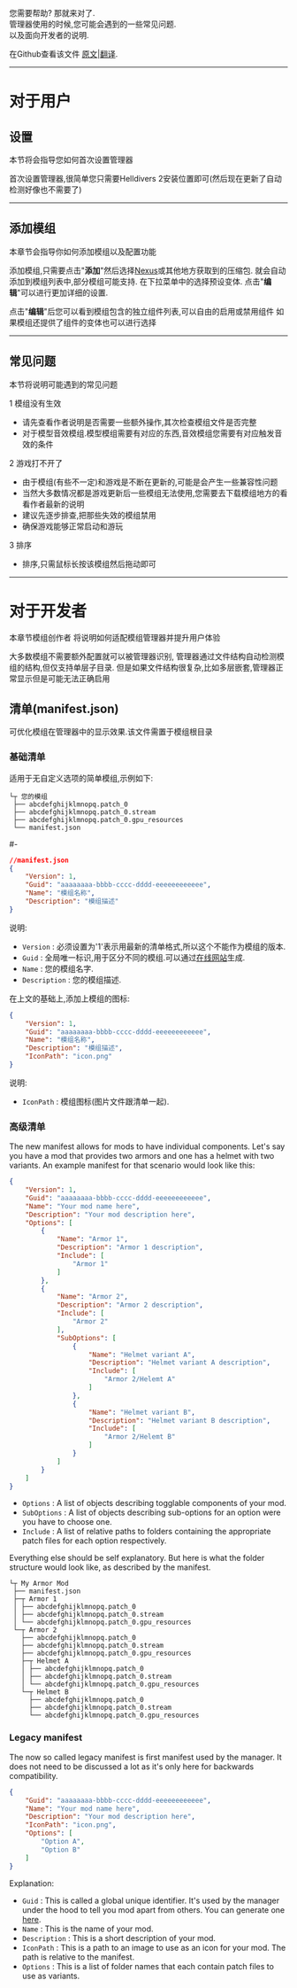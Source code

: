 ﻿您需要帮助? 那就来对了.  
管理器使用的时候,您可能会遇到的一些常见问题.  
以及面向开发者的说明.

在Github查看该文件 [原文](https://github.com/teutinsa/Helldivers2ModManager/blob/master/Helldivers2ModManager/Resources/Text/Help.md)|[翻译](https://github.com/TYHH100/Helldivers2ModManager/blob/zh-cn_Translations/Helldivers2ModManager/Resources/Text/Help.md).

---
# 对于用户

## 设置
本节将会指导您如何首次设置管理器

首次设置管理器,很简单您只需要Helldivers 2安装位置即可(然后现在更新了自动检测好像也不需要了)

---
## 添加模组
本章节会指导你如何添加模组以及配置功能

添加模组,只需要点击"**添加**"然后选择[Nexus](https://www.nexusmods.com/helldivers2)或其他地方获取到的压缩包.
就会自动添加到模组列表中,部分模组可能支持.
在下拉菜单中的选择预设变体.
点击"**编辑**"可以进行更加详细的设置.

点击"**编辑**"后您可以看到模组包含的独立组件列表,可以自由的启用或禁用组件
如果模组还提供了组件的变体也可以进行选择

---
## 常见问题
本节将说明可能遇到的常见问题

1 模组没有生效 
   - 请先查看作者说明是否需要一些额外操作,其次检查模组文件是否完整
   - 对于模型音效模组.模型模组需要有对应的东西,音效模组您需要有对应触发音效的条件


2 游戏打不开了
   - 由于模组(有些不一定)和游戏是不断在更新的,可能是会产生一些兼容性问题
   - 当然大多数情况都是游戏更新后一些模组无法使用,您需要去下载模组地方的看看作者最新的说明
   - 建议先逐步排查,把那些失效的模组禁用
   - 确保游戏能够正常启动和游玩

3 排序
   - 排序,只需鼠标长按该模组然后拖动即可

---
# 对于开发者
本章节模组创作者
将说明如何适配模组管理器并提升用户体验

大多数模组不需要额外配置就可以被管理器识别,
管理器通过文件结构自动检测模组的结构,但仅支持单层子目录.
但是如果文件结构很复杂,比如多层嵌套,管理器正常显示但是可能无法正确启用


## 清单(manifest.json)
可优化模组在管理器中的显示效果.该文件需置于模组根目录

### 基础清单
适用于无自定义选项的简单模组,示例如下:
```
└┬ 您的模组
 ├── abcdefghijklmnopq.patch_0
 ├── abcdefghijklmnopq.patch_0.stream
 ├── abcdefghijklmnopq.patch_0.gpu_resources
 └── manifest.json
```
#-
```json
//manifest.json
{
    "Version": 1,
    "Guid": "aaaaaaaa-bbbb-cccc-dddd-eeeeeeeeeeee",
    "Name": "模组名称",
    "Description": "模组描述"
}
```
说明:
- `Version` : 必须设置为'1'表示用最新的清单格式,所以这个不能作为模组的版本.
- `Guid` : 全局唯一标识,用于区分不同的模组.可以通过[在线网站](https://www.uuidgenerator.net/guid)生成.
- `Name` : 您的模组名字.
- `Description` : 您的模组描述.

在上文的基础上,添加上模组的图标:
```json
{
    "Version": 1,
    "Guid": "aaaaaaaa-bbbb-cccc-dddd-eeeeeeeeeeee",
    "Name": "模组名称",
    "Description": "模组描述",
    "IconPath": "icon.png"
}
```
说明:
- `IconPath` : 模组图标(图片文件跟清单一起).

### 高级清单
The new manifest allows for mods to have individual components.
Let's say you have a mod that provides two armors and one has a helmet with two variants.
An example manifest for that scenario would look like this:
```json
{
    "Version": 1,
    "Guid": "aaaaaaaa-bbbb-cccc-dddd-eeeeeeeeeeee",
    "Name": "Your mod name here",
    "Description": "Your mod description here",
    "Options": [
        {
            "Name": "Armor 1",
            "Description": "Armor 1 description",
            "Include": [
                "Armor 1"
            ]
        },
        {
            "Name": "Armor 2",
            "Description": "Armor 2 description",
            "Include": [
                "Armor 2"
            ],
            "SubOptions": [
                {
                    "Name": "Helmet variant A",
                    "Description": "Helmet variant A description",
                    "Include": [
                        "Armor 2/Helemt A"
                    ]
                },
                {
                    "Name": "Helmet variant B",
                    "Description": "Helmet variant B description",
                    "Include": [
                        "Armor 2/Helemt B"
                    ]
                }
            ]
        }
    ]
}
```
- `Options` : A list of objects describing togglable components of your mod.
- `SubOptions` : A list of objects describing sub-options for an option were you have
  to choose one.
- `Include` : A list of relative paths to folders containing the appropriate
  patch files for each option respectively.

Everything else should be self explanatory. But here is what the folder structure would
look like, as described by the manifest.
```
└┬ My Armor Mod
 ├── manifest.json
 ├─┬ Armor 1
 │ ├── abcdefghijklmnopq.patch_0
 │ ├── abcdefghijklmnopq.patch_0.stream
 │ └── abcdefghijklmnopq.patch_0.gpu_resources
 └─┬ Armor 2
   ├── abcdefghijklmnopq.patch_0
   ├── abcdefghijklmnopq.patch_0.stream
   ├── abcdefghijklmnopq.patch_0.gpu_resources
   ├─┬ Helmet A
   │ ├── abcdefghijklmnopq.patch_0
   │ ├── abcdefghijklmnopq.patch_0.stream
   │ └── abcdefghijklmnopq.patch_0.gpu_resources
   └─┬ Helmet B
     ├── abcdefghijklmnopq.patch_0
     ├── abcdefghijklmnopq.patch_0.stream
     └── abcdefghijklmnopq.patch_0.gpu_resources
```

### Legacy manifest
The now so called legacy manifest is first manifest used by the manager.
It does not need to be discussed a lot as it's only here for backwards compatibility.
```json
{
    "Guid": "aaaaaaaa-bbbb-cccc-dddd-eeeeeeeeeeee",
    "Name": "Your mod name here",
    "Description": "Your mod description here",
    "IconPath": "icon.png",
    "Options": [
        "Option A",
        "Option B"
    ]
}
```
Explanation:
- `Guid` : This is called a global unique identifier. It's used by the manager
  under the hood to tell you mod apart from others.
  You can generate one [here](https://www.uuidgenerator.net/guid).
- `Name` : This is the name of your mod.
- `Description` : This is a short description of your mod.
- `IconPath` : This is a path to an image to use as an icon for your mod.
  The path is relative to the manifest.
- `Options` : This is a list of folder names that each contain patch files to use
  as variants.